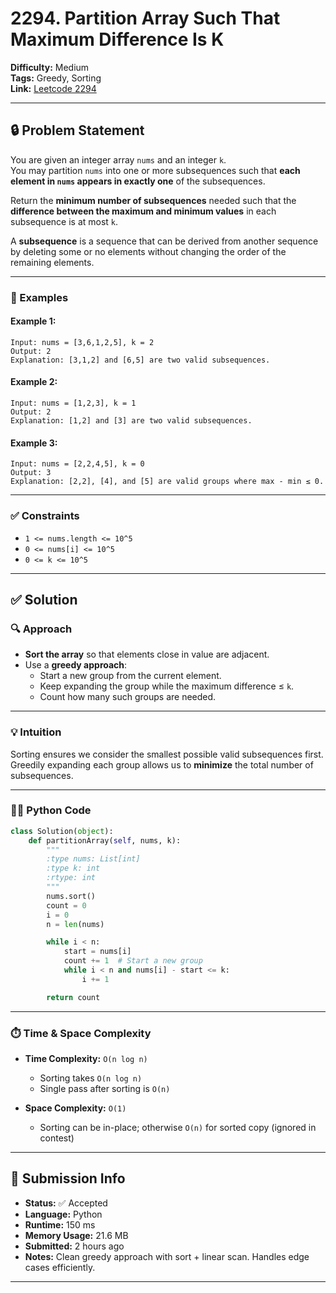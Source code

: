 # 2294. Partition Array Such That Maximum Difference Is K

**Difficulty:** Medium  
**Tags:** Greedy, Sorting  
**Link:** [Leetcode 2294](https://leetcode.com/problems/partition-array-such-that-maximum-difference-is-k/)

---

## 🔒 Problem Statement

You are given an integer array `nums` and an integer `k`.  
You may partition `nums` into one or more subsequences such that **each element in `nums` appears in exactly one** of the subsequences.

Return the **minimum number of subsequences** needed such that the **difference between the maximum and minimum values** in each subsequence is at most `k`.

A **subsequence** is a sequence that can be derived from another sequence by deleting some or no elements without changing the order of the remaining elements.

---

### 🧪 Examples

#### Example 1:
```
Input: nums = [3,6,1,2,5], k = 2  
Output: 2  
Explanation: [3,1,2] and [6,5] are two valid subsequences.
```

#### Example 2:
```
Input: nums = [1,2,3], k = 1  
Output: 2  
Explanation: [1,2] and [3] are two valid subsequences.
```

#### Example 3:
```
Input: nums = [2,2,4,5], k = 0  
Output: 3  
Explanation: [2,2], [4], and [5] are valid groups where max - min ≤ 0.
```

---

### ✅ Constraints

- `1 <= nums.length <= 10^5`
- `0 <= nums[i] <= 10^5`
- `0 <= k <= 10^5`

---

## ✅ Solution

### 🔍 Approach

- **Sort the array** so that elements close in value are adjacent.
- Use a **greedy approach**:
  - Start a new group from the current element.
  - Keep expanding the group while the maximum difference ≤ `k`.
  - Count how many such groups are needed.

---

### 💡 Intuition

Sorting ensures we consider the smallest possible valid subsequences first.  
Greedily expanding each group allows us to **minimize** the total number of subsequences.

---

### 👨‍💻 Python Code

```python
class Solution(object):
    def partitionArray(self, nums, k):
        """
        :type nums: List[int]
        :type k: int
        :rtype: int
        """
        nums.sort()
        count = 0
        i = 0
        n = len(nums)

        while i < n:
            start = nums[i]
            count += 1  # Start a new group
            while i < n and nums[i] - start <= k:
                i += 1

        return count
```

---

### ⏱️ Time & Space Complexity

- **Time Complexity:** `O(n log n)`  
  - Sorting takes `O(n log n)`
  - Single pass after sorting is `O(n)`

- **Space Complexity:** `O(1)`  
  - Sorting can be in-place; otherwise `O(n)` for sorted copy (ignored in contest)

---

## 🧪 Submission Info

- **Status:** ✅ Accepted  
- **Language:** Python  
- **Runtime:** 150 ms  
- **Memory Usage:** 21.6 MB  
- **Submitted:** 2 hours ago  
- **Notes:** Clean greedy approach with sort + linear scan. Handles edge cases efficiently.

---
